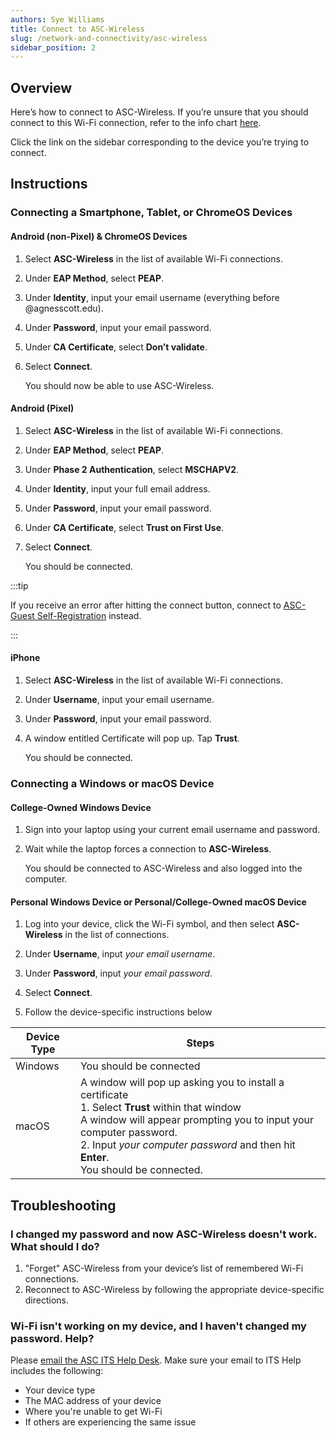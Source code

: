 ```yaml
---
authors: Sye Williams
title: Connect to ASC-Wireless
slug: /network-and-connectivity/asc-wireless
sidebar_position: 2
---
```


## Overview

Here’s how to connect to ASC-Wireless. If you’re unsure that you should connect to this Wi-Fi connection, refer to the info chart [here](https://asc-testsite2.netlify.app/docs/contact-info-hours). 

Click the link on the sidebar corresponding to the device you’re trying to connect.

## Instructions 

### Connecting a Smartphone, Tablet, or ChromeOS Devices 

#### Android (non-Pixel) & ChromeOS Devices 

1. Select **ASC-Wireless** in the list of available Wi-Fi connections.  

2. Under **EAP Method**, select **PEAP**. 

3. Under **Identity**, input your email username (everything before @agnesscott.edu). 

4. Under **Password**, input your email password. 

5. Under **CA Certificate**, select **Don’t validate**. 

6. Select **Connect**. 

   You should now be able to use ASC-Wireless. 
#### Android (Pixel) 

1. Select **ASC-Wireless** in the list of available Wi-Fi connections.   

2. Under **EAP Method**, select **PEAP**. 

3. Under **Phase 2 Authentication**, select **MSCHAPV2**.

4. Under **Identity**, input your full email address. 

5. Under **Password**, input your email password. 

6. Under **CA Certificate**,  select **Trust on First Use**. 

7. Select **Connect**. 

   You should be connected.  

:::tip

If you receive an error after hitting the connect button, connect to [ASC-Guest Self-Registration](https://asc-testsite2.netlify.app/docs/network-and-connectivity/asc-guest-self-registration) instead.

:::

#### iPhone 

1. Select **ASC-Wireless** in the list of available Wi-Fi connections.

2. Under **Username**, input your email username. 

3. Under **Password**, input your email password. 

4. A window entitled Certificate will pop up. Tap **Trust**. 

   You should be connected. 

### Connecting a Windows or macOS Device 

#### College-Owned Windows Device 

1. Sign into your laptop using your current email username and password. 

2. Wait while the laptop forces a connection to **ASC-Wireless**. 

   You should be connected to ASC-Wireless and also logged into the computer.  

#### Personal Windows Device or Personal/College-Owned macOS Device 

1. Log into your device, click the Wi-Fi symbol, and then select **ASC-Wireless** in the list of connections.

2. Under **Username**, input *your email username*. 

3. Under **Password**, input *your email password*. 

4. Select **Connect**. 

5. Follow the device-specific instructions below

  | Device Type | Steps                                                        |
  | ----------- | ------------------------------------------------------------ |
  | Windows     | You should be connected                                      |
  | macOS       | A window will pop up asking you to install a certificate<br />1. Select **Trust** within that window <br />A window will appear prompting you to input your computer password.<br />2. Input *your computer password* and then hit **Enter**.<br />You should be connected.<br /> |

## Troubleshooting

### I changed my password and now ASC-Wireless doesn't work. What should I do? 

1. "Forget" ASC-Wireless from your device’s list of remembered Wi-Fi connections.
2. Reconnect to ASC-Wireless by following the appropriate device-specific directions. 

### Wi-Fi isn't working on my device, and I haven't changed my password. Help?

Please [email the ASC ITS Help Desk](https://asc-testsite2.netlify.app/docs/contact-info-hours). Make sure your email to ITS Help includes the following:  

- Your device type 
- The MAC address of your device 
- Where you're unable to get Wi-Fi
- If others are experiencing the same issue
